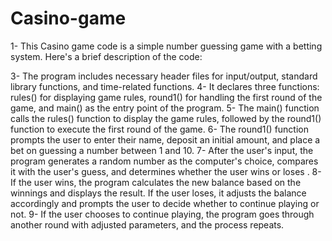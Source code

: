 # Casino-game
1- This Casino game code is a simple number guessing game with a betting system. Here's a brief description of the code:

3- The program includes necessary header files for input/output, standard library functions, and time-related functions.
4- It declares three functions: rules() for displaying game rules, round1() for handling the first round of the game, and main() as the entry point of the program. 
5- The main() function calls the rules() function to display the game rules, followed by the round1() function to execute the first round of the game.
6- The round1() function prompts the user to enter their name, deposit an initial amount, and place a bet on guessing a number between 1 and 10.
7- After the user's input, the program generates a random number as the computer's choice, compares it with the user's guess, and determines whether the user wins or loses
. 8- If the user wins, the program calculates the new balance based on the winnings and displays the result. If the user loses, it adjusts the balance accordingly and prompts the user to decide whether to continue playing or not.
9- If the user chooses to continue playing, the program goes through another round with adjusted parameters, and the process repeats.

